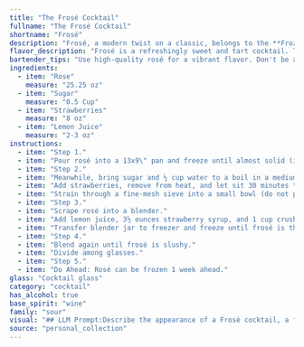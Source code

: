 ```yaml
---
title: "The Frosé Cocktail"
fullname: "The Frosé Cocktail"
shortname: "Frosé"
description: "Frosé, a modern twist on a classic, belongs to the **Frozen Cocktail** family.  Though its exact origin is murky, it likely emerged in the 2010s as a refreshing summer beverage, borrowing inspiration from the French **rosé wine** and the Italian **granita**. "
flavor_description: "Frosé is a refreshingly sweet and tart cocktail. The rose adds a delicate floral aroma, while the strawberries provide a bright and juicy fruitiness.  The lemon juice balances the sweetness, adding a touch of acidity.  The overall effect is a light and refreshing drink, perfect for warm weather.  Its smooth and creamy texture makes it incredibly easy to sip. "
bartender_tips: "Use high-quality rosé for a vibrant flavor. Don't be afraid to adjust the sugar to your taste.  For a smooth texture, blend the strawberries well, and strain the mixture for a seed-free drink. A squeeze of fresh lemon juice brightens the flavor and adds a touch of tartness. Chill the mixture thoroughly before serving for a refreshing experience.  "
ingredients:
  - item: "Rose"
    measure: "25.25 oz"
  - item: "Sugar"
    measure: "0.5 Cup"
  - item: "Strawberries"
    measure: "8 oz"
  - item: "Lemon Juice"
    measure: "2-3 oz"
instructions:
  - item: "Step 1."
  - item: "Pour rosé into a 13x9\" pan and freeze until almost solid (it won\'t completely solidify due to the alcohol), at least 6 hours."
  - item: "Step 2."
  - item: "Meanwhile, bring sugar and ½ cup water to a boil in a medium saucepan; cook, stirring constantly, until sugar dissolves, about 3 minutes."
  - item: "Add strawberries, remove from heat, and let sit 30 minutes to infuse syrup with strawberry flavor."
  - item: "Strain through a fine-mesh sieve into a small bowl (do not press on solids); cover and chill until cold, about 30 minutes."
  - item: "Step 3."
  - item: "Scrape rosé into a blender."
  - item: "Add lemon juice, 3½ ounces strawberry syrup, and 1 cup crushed ice and purée until smooth."
  - item: "Transfer blender jar to freezer and freeze until frosé is thickened (aim for milkshake consistency), 25–35 minutes."
  - item: "Step 4."
  - item: "Blend again until frosé is slushy."
  - item: "Divide among glasses."
  - item: "Step 5."
  - item: "Do Ahead: Rosé can be frozen 1 week ahead."
glass: "Cocktail glass"
category: "cocktail"
has_alcohol: true
base_spirit: "wine"
family: "sour"
visual: "## LLM Prompt:Describe the appearance of a Frosé cocktail, a frozen rosé drink made with:* **Rose:** Dry rosé wine, giving a light pink hue.* **Sugar:** Granulated sugar, contributing to a slightly opaque appearance.* **Strawberries:** Fresh or frozen strawberries, adding a vibrant red color and tiny specks of fruit throughout.* **Lemon Juice:** A small amount, lending a hint of brightness to the overall color.**Consider the following aspects:*** **Color:** What is the dominant shade of pink? Does it lean towards coral, salmon, or a lighter blush?* **Texture:** Is the frosé smooth and icy, or are there visible ice crystals? Does it have a creamy consistency?* **Clarity:** Is it translucent, opaque, or somewhere in between? Are there visible strawberry pieces or specks?* **Garnish:**  How might a garnish enhance the visual appeal? (e.g., a strawberry slice, a sprig of mint, etc.)**Goal:**  Create a vivid and detailed description of the Frosé's appearance, capturing its visual appeal and making it seem delicious and refreshing. "
source: "personal_collection"
---
```


